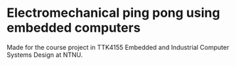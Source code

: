 # Electromechanical ping pong using embedded computers
Made for the course project in TTK4155 Embedded and Industrial Computer Systems Design at NTNU.